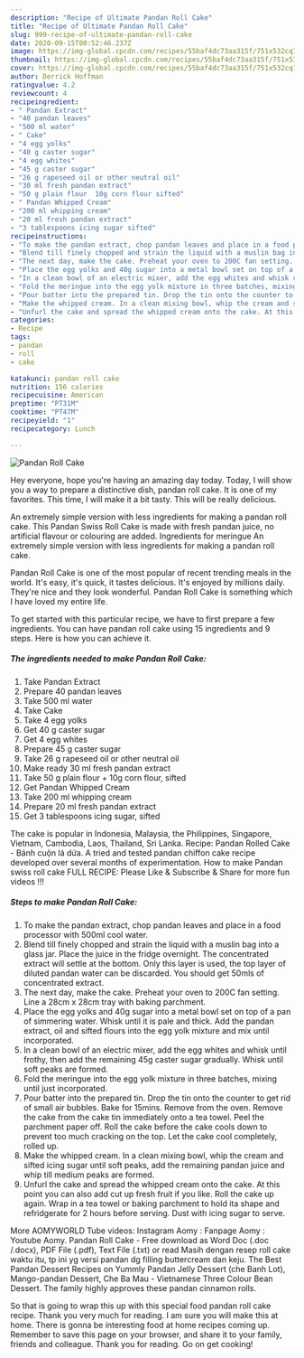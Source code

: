 ```yaml
---
description: "Recipe of Ultimate Pandan Roll Cake"
title: "Recipe of Ultimate Pandan Roll Cake"
slug: 999-recipe-of-ultimate-pandan-roll-cake
date: 2020-09-15T00:52:46.237Z
image: https://img-global.cpcdn.com/recipes/55baf4dc73aa315f/751x532cq70/pandan-roll-cake-recipe-main-photo.jpg
thumbnail: https://img-global.cpcdn.com/recipes/55baf4dc73aa315f/751x532cq70/pandan-roll-cake-recipe-main-photo.jpg
cover: https://img-global.cpcdn.com/recipes/55baf4dc73aa315f/751x532cq70/pandan-roll-cake-recipe-main-photo.jpg
author: Derrick Hoffman
ratingvalue: 4.2
reviewcount: 4
recipeingredient:
- " Pandan Extract"
- "40 pandan leaves"
- "500 ml water"
- " Cake"
- "4 egg yolks"
- "40 g caster sugar"
- "4 egg whites"
- "45 g caster sugar"
- "26 g rapeseed oil or other neutral oil"
- "30 ml fresh pandan extract"
- "50 g plain flour  10g corn flour sifted"
- " Pandan Whipped Cream"
- "200 ml whipping cream"
- "20 ml fresh pandan extract"
- "3 tablespoons icing sugar sifted"
recipeinstructions:
- "To make the pandan extract, chop pandan leaves and place in a food processor with 500ml cool water."
- "Blend till finely chopped and strain the liquid with a muslin bag into a glass jar. Place the juice in the fridge overnight. The concentrated extract will settle at the bottom. Only this layer is used, the top layer of diluted pandan water can be discarded. You should get 50mls of concentrated extract."
- "The next day, make the cake. Preheat your oven to 200C fan setting. Line a 28cm x 28cm tray with baking parchment."
- "Place the egg yolks and 40g sugar into a metal bowl set on top of a pan of simmering water. Whisk until it is pale and thick. Add the pandan extract, oil and sifted flours into the egg yolk mixture and mix until incorporated."
- "In a clean bowl of an electric mixer, add the egg whites and whisk until frothy, then add the remaining 45g caster sugar gradually. Whisk until soft peaks are formed."
- "Fold the meringue into the egg yolk mixture in three batches, mixing until just incorporated."
- "Pour batter into the prepared tin. Drop the tin onto the counter to get rid of small air bubbles. Bake for 15mins. Remove from the oven. Remove the cake from the cake tin immediately onto a tea towel. Peel the parchment paper off. Roll the cake before the cake cools down to prevent too much cracking on the top. Let the cake cool completely, rolled up."
- "Make the whipped cream. In a clean mixing bowl, whip the cream and sifted icing sugar until soft peaks, add the remaining pandan juice and whip till medium peaks are formed."
- "Unfurl the cake and spread the whipped cream onto the cake. At this point you can also add cut up fresh fruit if you like. Roll the cake up again. Wrap in a tea towel or baking parchment to hold ita shape and refridgerate for 2 hours before serving. Dust with icing sugar to serve."
categories:
- Recipe
tags:
- pandan
- roll
- cake

katakunci: pandan roll cake 
nutrition: 156 calories
recipecuisine: American
preptime: "PT31M"
cooktime: "PT47M"
recipeyield: "1"
recipecategory: Lunch

---
```



![Pandan Roll Cake](https://img-global.cpcdn.com/recipes/55baf4dc73aa315f/751x532cq70/pandan-roll-cake-recipe-main-photo.jpg)

Hey everyone, hope you're having an amazing day today. Today, I will show you a way to prepare a distinctive dish, pandan roll cake. It is one of my favorites. This time, I will make it a bit tasty. This will be really delicious.

An extremely simple version with less ingredients for making a pandan roll cake. This Pandan Swiss Roll Cake is made with fresh pandan juice, no artificial flavour or colouring are added. Ingredients for meringue An extremely simple version with less ingredients for making a pandan roll cake.

Pandan Roll Cake is one of the most popular of recent trending meals in the world. It's easy, it's quick, it tastes delicious. It's enjoyed by millions daily. They're nice and they look wonderful. Pandan Roll Cake is something which I have loved my entire life.


To get started with this particular recipe, we have to first prepare a few ingredients. You can have pandan roll cake using 15 ingredients and 9 steps. Here is how you can achieve it.

<!--inarticleads1-->

##### The ingredients needed to make Pandan Roll Cake:

1. Take  Pandan Extract
1. Prepare 40 pandan leaves
1. Take 500 ml water
1. Take  Cake
1. Take 4 egg yolks
1. Get 40 g caster sugar
1. Get 4 egg whites
1. Prepare 45 g caster sugar
1. Take 26 g rapeseed oil or other neutral oil
1. Make ready 30 ml fresh pandan extract
1. Take 50 g plain flour + 10g corn flour, sifted
1. Get  Pandan Whipped Cream
1. Take 200 ml whipping cream
1. Prepare 20 ml fresh pandan extract
1. Get 3 tablespoons icing sugar, sifted


The cake is popular in Indonesia, Malaysia, the Philippines, Singapore, Vietnam, Cambodia, Laos, Thailand, Sri Lanka. Recipe: Pandan Rolled Cake - Bánh cuộn lá dứa. A tried and tested pandan chiffon cake recipe developed over several months of experimentation. How to make Pandan swiss roll cake FULL RECIPE: Please Like &amp; Subscribe &amp; Share for more fun videos !!! 

<!--inarticleads2-->

##### Steps to make Pandan Roll Cake:

1. To make the pandan extract, chop pandan leaves and place in a food processor with 500ml cool water.
1. Blend till finely chopped and strain the liquid with a muslin bag into a glass jar. Place the juice in the fridge overnight. The concentrated extract will settle at the bottom. Only this layer is used, the top layer of diluted pandan water can be discarded. You should get 50mls of concentrated extract.
1. The next day, make the cake. Preheat your oven to 200C fan setting. Line a 28cm x 28cm tray with baking parchment.
1. Place the egg yolks and 40g sugar into a metal bowl set on top of a pan of simmering water. Whisk until it is pale and thick. Add the pandan extract, oil and sifted flours into the egg yolk mixture and mix until incorporated.
1. In a clean bowl of an electric mixer, add the egg whites and whisk until frothy, then add the remaining 45g caster sugar gradually. Whisk until soft peaks are formed.
1. Fold the meringue into the egg yolk mixture in three batches, mixing until just incorporated.
1. Pour batter into the prepared tin. Drop the tin onto the counter to get rid of small air bubbles. Bake for 15mins. Remove from the oven. Remove the cake from the cake tin immediately onto a tea towel. Peel the parchment paper off. Roll the cake before the cake cools down to prevent too much cracking on the top. Let the cake cool completely, rolled up.
1. Make the whipped cream. In a clean mixing bowl, whip the cream and sifted icing sugar until soft peaks, add the remaining pandan juice and whip till medium peaks are formed.
1. Unfurl the cake and spread the whipped cream onto the cake. At this point you can also add cut up fresh fruit if you like. Roll the cake up again. Wrap in a tea towel or baking parchment to hold ita shape and refridgerate for 2 hours before serving. Dust with icing sugar to serve.


More AOMYWORLD Tube videos: Instagram Aomy : Fanpage Aomy : Youtube Aomy. Pandan Roll Cake - Free download as Word Doc (.doc /.docx), PDF File (.pdf), Text File (.txt) or read Masih dengan resep roll cake waktu itu, tp ini yg versi pandan dg filling buttercream dan keju. The Best Pandan Dessert Recipes on Yummly Pandan Jelly Dessert (che Banh Lot), Mango-pandan Dessert, Che Ba Mau - Vietnamese Three Colour Bean Dessert. The family highly approves these pandan cinnamon rolls. 

So that is going to wrap this up with this special food pandan roll cake recipe. Thank you very much for reading. I am sure you will make this at home. There is gonna be interesting food at home recipes coming up. Remember to save this page on your browser, and share it to your family, friends and colleague. Thank you for reading. Go on get cooking!
